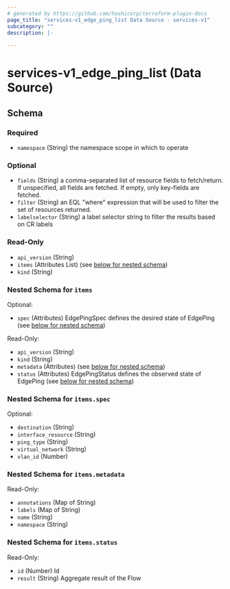 ```yaml
---
# generated by https://github.com/hashicorp/terraform-plugin-docs
page_title: "services-v1_edge_ping_list Data Source - services-v1"
subcategory: ""
description: |-
  
---
```


# services-v1_edge_ping_list (Data Source)





<!-- schema generated by tfplugindocs -->
## Schema

### Required

- `namespace` (String) the namespace scope in which to operate

### Optional

- `fields` (String) a comma-separated list of resource fields to fetch/return.  If unspecified, all fields are fetched.  If empty, only key-fields are fetched.
- `filter` (String) an EQL "where" expression that will be used to filter the set of resources returned.
- `labelselector` (String) a label selector string to filter the results based on CR labels

### Read-Only

- `api_version` (String)
- `items` (Attributes List) (see [below for nested schema](#nestedatt--items))
- `kind` (String)

<a id="nestedatt--items"></a>
### Nested Schema for `items`

Optional:

- `spec` (Attributes) EdgePingSpec defines the desired state of EdgePing (see [below for nested schema](#nestedatt--items--spec))

Read-Only:

- `api_version` (String)
- `kind` (String)
- `metadata` (Attributes) (see [below for nested schema](#nestedatt--items--metadata))
- `status` (Attributes) EdgePingStatus defines the observed state of EdgePing (see [below for nested schema](#nestedatt--items--status))

<a id="nestedatt--items--spec"></a>
### Nested Schema for `items.spec`

Optional:

- `destination` (String)
- `interface_resource` (String)
- `ping_type` (String)
- `virtual_network` (String)
- `vlan_id` (Number)


<a id="nestedatt--items--metadata"></a>
### Nested Schema for `items.metadata`

Read-Only:

- `annotations` (Map of String)
- `labels` (Map of String)
- `name` (String)
- `namespace` (String)


<a id="nestedatt--items--status"></a>
### Nested Schema for `items.status`

Read-Only:

- `id` (Number) Id
- `result` (String) Aggregate result of the Flow
